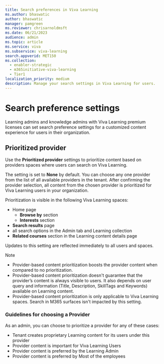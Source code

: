 ```yaml
---
title: Search preferences in Viva Learning
ms.author: bhaswatic
author: bhaswatic
manager: pamgreen
ms.reviewer: chrisarnoldmsft
ms.date: 06/21/2023
audience: admin
ms.topic: article
ms.service: viva
ms.subservice: viva-learning
search.appverid: MET150
ms.collection:
  - enabler-strategic
  - m365initiative-viva-learning
  - Tier1
localization_priority: medium
description: Manage your search settings in Viva Learning for users.
---
```


# Search preference settings

Learning admins and knowledge admins with Viva Learning premium licenses can set search preference settings for a customized content experience for users in their organization. 

## Prioritized provider

Use the **Prioritized provider** settings to prioritize content based on providers spaces where users can search on Viva Learning.

The setting is set to **None** by default. You can choose any one provider from the list of all available providers in the tenant. After confirming the provider selection, all content from the chosen provider is prioritized for Viva Learning users in your organization.

Prioritization is visible in the following Viva Learning spaces: 

- Home page 
    - **Browse by** section 
    - **Interests** section 
- **Search results** page 
- all search options in the Admin tab and Learning collection
- **Related courses** section in the Learning content details page 

Updates to this setting are reflected immediately to all users and spaces. 

> [!NOTE] 
> - Provider-based content prioritization boosts the provider content when compared to no prioritization.  
> - Provider-based content prioritization doesn't guarantee that the provider’s content is always visible to users. It also depends on user query and information (Title, Description, SkillTags and Keywords) available on Learning content. 
> - Provider-based content prioritization is only applicable to Viva Learning spaces. Search in M365 surfaces isn't impacted by this setting.


### Guidelines for choosing a Provider 

As an admin, you can choose to prioritize a provider for any of these cases: 

- Tenant creates proprietary Learning content for its users under this provider
- Provider content is important for Viva Learning Users
- Provider content is preferred by the Learning Admin
- Provider content is preferred by Most of the employees
